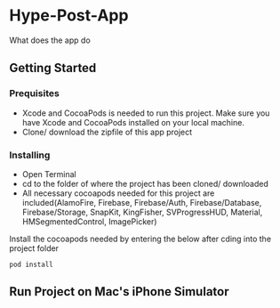 # Hype-Post-App

What does the app do 

## Getting Started 

### Prequisites
* Xcode and CocoaPods is needed to run this project. Make sure you have Xcode and CocoaPods installed on your local machine.
* Clone/ download the zipfile of this app project

### Installing
* Open Terminal
* cd to the folder of where the project has been cloned/ downloaded
* All necessary cocoapods needed for this project are included(AlamoFire, Firebase, Firebase/Auth, Firebase/Database, Firebase/Storage, SnapKit, KingFisher, SVProgressHUD, Material, HMSegmentedControl, ImagePicker)


Install the cocoapods needed by entering the below after cding into the project folder
```
pod install
```

## Run Project on Mac's iPhone Simulator

